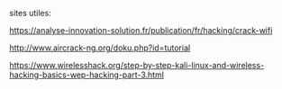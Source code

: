 sites utiles: 

https://analyse-innovation-solution.fr/publication/fr/hacking/crack-wifi

http://www.aircrack-ng.org/doku.php?id=tutorial

https://www.wirelesshack.org/step-by-step-kali-linux-and-wireless-hacking-basics-wep-hacking-part-3.html

